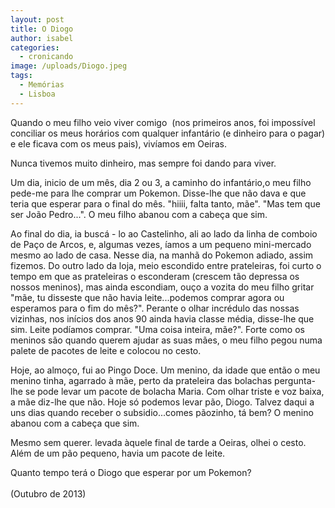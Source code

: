 ```yaml
---
layout: post
title: O Diogo
author: isabel
categories:
  - cronicando
image: /uploads/Diogo.jpeg
tags:
  - Memórias
  - Lisboa
---
```

Quando o meu filho veio viver comigo&nbsp; (nos primeiros anos, foi imposs&iacute;vel conciliar os meus hor&aacute;rios com qualquer infant&aacute;rio (e dinheiro para o pagar) e ele ficava com os meus pais), viv&iacute;amos em Oeiras.

Nunca tivemos muito dinheiro, mas sempre foi dando para viver.

Um dia, inicio de um m&ecirc;s, dia 2 ou 3, a caminho do infant&aacute;rio,o meu filho pede-me para lhe comprar um Pokemon. Disse-lhe que n&atilde;o dava e que teria que esperar para o final do m&ecirc;s. "hiiii, falta tanto, m&atilde;e". "Mas tem que ser Jo&atilde;o Pedro...". O meu filho abanou com a cabe&ccedil;a que sim.

Ao final do dia, ia busc&aacute; - lo ao Castelinho, ali ao lado da linha de comboio de Pa&ccedil;o de Arcos, e, algumas vezes, &iacute;amos a um pequeno mini-mercado mesmo ao lado de casa. Nesse dia, na manh&atilde; do Pokemon adiado, assim fizemos. Do outro lado da loja, meio escondido entre prateleiras, foi curto o tempo em que as prateleiras o esconderam (crescem t&atilde;o depressa os nossos meninos), mas ainda escondiam, ou&ccedil;o a vozita do meu filho gritar "m&atilde;e, tu disseste que n&atilde;o havia leite...podemos comprar agora ou esperamos para o fim do m&ecirc;s?". Perante o olhar incrédulo das nossas vizinhas, nos in&iacute;cios dos anos 90 ainda havia classe média, disse-lhe que sim. Leite pod&iacute;amos comprar. "Uma coisa inteira, m&atilde;e?". Forte como os meninos s&atilde;o quando querem ajudar as suas m&atilde;es, o meu filho pegou numa palete de pacotes de leite e colocou no cesto.

Hoje, ao almo&ccedil;o, fui ao Pingo Doce. Um menino, da idade que ent&atilde;o o meu menino tinha, agarrado &agrave; m&atilde;e, perto da prateleira das bolachas pergunta-lhe se pode levar um pacote de bolacha Maria. Com olhar triste e voz baixa, a m&atilde;e diz-lhe que n&atilde;o. Hoje s&oacute; podemos levar p&atilde;o, Diogo. Talvez daqui a uns dias quando receber o subsidio...comes p&atilde;ozinho, t&aacute; bem? O menino abanou com a cabe&ccedil;a que sim.&nbsp;

Mesmo sem querer. levada &agrave;quele final de tarde a Oeiras, olhei o cesto. Além de um p&atilde;o pequeno, havia um pacote de leite.&nbsp;

Quanto tempo ter&aacute; o Diogo que esperar por um Pokemon?<br><br>(Outubro de 2013)
